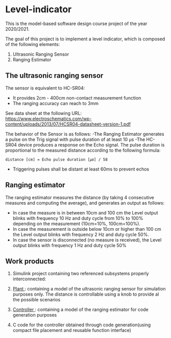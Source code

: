 # <H1> Level-indicator </H1>

This is the model-based software design course project of the year 2020/2021.

The goal of this project is to implement a level indicator, which is composed of the following elements: 
1. Ultrasonic Ranging Sensor
2. Ranging Estimator

<h2> The ultrasonic ranging sensor </H2>

The sensor is equivalent to HC-SR04:
- It provides 2cm - 400cm non-contact measurement function
- The ranging accuracy can reach to 3mm

See data sheet at the following URL:
https://www.electroschematics.com/wp-content/uploads/2013/07/HCSR04-datasheet-version-1.pdf


The behavior of the Sensor is as follows:
-The Ranging Estimator generates a pulse on the Trig signal with pulse duration of at least 10 μs
-The HC-SR04 device produces a response on the Echo signal. The pulse duration is proportional to the measured distance according to the following formula:
```
distance [cm] = Echo pulse duration [𝜇𝑠] / 58
```
- Triggering pulses shall be distant at least 60ms to prevent echos

<H2> Ranging estimator </H2>

The ranging estimator measures the distance (by taking 4 consecutive measures and computing the average), and generates an output as follows:
- In case the measure is in between 10cm and 100 cm the Level output blinks with frequency 10 Hz and duty cycle from 10% to 100% depending on the measurement (10cm=10%, 100cm=100%).
- In case the measurement is outside below 10cm or higher than 100 cm the Level output blinks with frequency 2 Hz and duty cycle 50%.
- In case the sensor is disconnected (no measure is received), the Level output blinks with frequency 1 Hz and duty cycle 50%

<H2> Work products </H2>

1. Simulink project containing two referenced subsystems properly interconnected:
1. <ins> Plant </ins>: containing a model of the ultrasonic ranging sensor for simulation purposes only. The distance is
controllable using a knob to provide al the possible scenarios
2. <ins> Controller </ins>: containing a model of the ranging estimator for code generation purposes

2. C code for the controller obtained through code generation(using compact file placement and reusable function interface)




